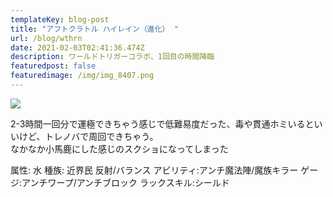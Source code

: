 ```yaml
---
templateKey: blog-post
title: "アフトクラトル ハイレイン（進化） "
url: /blog/wthrn
date: 2021-02-03T02:41:36.474Z
description: ワールドトリガーコラボ、1回目の時間降臨
featuredpost: false
featuredimage: /img/img_8407.png
---
```



![](/img/img_8407.png)

2-3時間一回分で運極できちゃう感じで低難易度だった、毒や貫通ホミいるといいけど、トレノバで周回できちゃう。\
なかなか小馬鹿にした感じのスクショになってしまった

属性: 水
種族: 近界民
反射/バランス
アビリティ:アンチ魔法陣/魔族キラー
ゲージ:アンチワープ/アンチブロック
ラックスキル:シールド